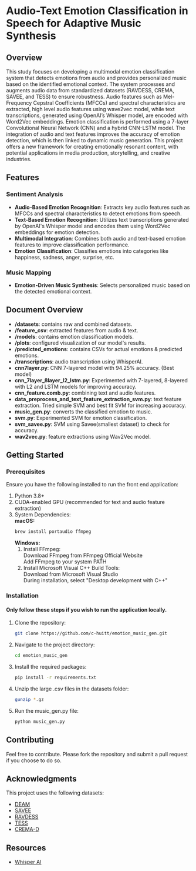 # Audio-Text Emotion Classification in Speech for Adaptive Music Synthesis

## Overview
This study focuses on developing a multimodal emotion classification system that detects emotions from audio and provides personalized music based on the identified emotional context. The system processes and augments audio data from standardized datasets (RAVDESS, CREMA, SAVEE, and TESS) to ensure robustness. Audio features such as Mel-Frequency Cepstral Coefficients (MFCCs) and spectral characteristics are extracted, high level audio features using wave2vec model, while text transcriptions, generated using OpenAI’s Whisper model, are encoded with Word2Vec embeddings. Emotion classification is performed using a 7-layer Convolutional Neural Network (CNN) and a hybrid CNN-LSTM model. The integration of audio and text features improves the accuracy of emotion detection, which is then linked to dynamic music generation. This project offers a new framework for creating emotionally resonant content, with potential applications in media production, storytelling, and creative industries.

## Features

### Sentiment Analysis
- **Audio-Based Emotion Recognition**: Extracts key audio features such as MFCCs and spectral characteristics to detect emotions from speech.
- **Text-Based Emotion Recognition**: Utilizes text transcriptions generated by OpenAI's Whisper model and encodes them using Word2Vec embeddings for emotion detection.
- **Multimodal Integration**: Combines both audio and text-based emotion features to improve classification performance.
- **Emotion Classification**: Classifies emotions into categories like happiness, sadness, anger, surprise, etc.

### Music Mapping
- **Emotion-Driven Music Synthesis**: Selects personalized music based on the detected emotional context.

## Document Overview

- **/datasets**: contains raw and combined datasets.
- **/feature_csv**: extracted features from audio & text. 
- **/models**: contains emotion classification models.
- **/plots**: configured visualization of our model's results.
- **/predicted_emotions**: contains CSVs for actual emotions & predicted emotions.
- **/transcriptions**: audio transcription using WhisperAI.
- **cnn7layer.py**: CNN 7-layered model with 94.25% accuracy. (Best model)
- **cnn_7layer_8layer_l2_lstm.py**: Experimented with 7-layered, 8-layered with L2 and LSTM models for improving accuracy.
- **cnn_feature.comb.py**: combining text and audio features.
- **data_preprocess_and_text_feature_extraction_svm.py**: text feature extraction. Tried simple SVM and best fit SVM for increasing accuracy.
- **music_gen.py**: converts the classified emotion to music.
- **svm.py**: Experimented SVM for emotion classification.
- **svm_savee.py**: SVM using Savee(smallest dataset) to check for accuracy.
- **wav2vec.py**: feature extractions using Wav2Vec model.

## Getting Started

### Prerequisites

Ensure you have the following installed to run the front end application:
1. Python 3.8+
2. CUDA-enabled GPU (recommended for text and audio feature extraction)
3. System Dependencies: \
   **macOS:**
    ```bash
   brew install portaudio ffmpeg
    ```
   **Windows:**
   1. Install FFmpeg: \
      Download FFmpeg from FFmpeg Official Website \
      Add FFmpeg to your system PATH 
   2. Install Microsoft Visual C++ Build Tools: \
      Download from Microsoft Visual Studio \
      During installation, select "Desktop development with C++"

### Installation
#### Only follow these steps if you wish to run the application locally. 

1. Clone the repository:
   ```bash
   git clone https://github.com/c-huitt/emotion_music_gen.git
   ```

2. Navigate to the project directory:
   ```bash
   cd emotion_music_gen
   ```

3. Install the required packages:
   ```bash
   pip install -r requirements.txt
   ```

4. Unzip the large .csv files in the datasets folder:
   ```bash
   gunzip *.gz
   ```

5. Run the music_gen.py file:
   ```bash
   python music_gen.py
   ```

## Contributing

Feel free to contribute. Please fork the repository and submit a pull request if you choose to do so.

## Acknowledgments

This project uses the following datasets:
- [DEAM](https://cvml.unige.ch/databases/DEAM/s) 
- [SAVEE](http://kahlan.eps.surrey.ac.uk/savee/)
- [RAVDESS](https://www.kaggle.com/datasets/uwrfkaggler/ravdess-emotional-speech-audio)
- [TESS](https://utoronto.scholaris.ca/collections/036db644-9790-4ed0-90cc-be1dfb8a4b66)
- [CREMA-D](https://www.kaggle.com/datasets/ejlok1/cremad)

## Resources
- [Whisper AI](https://openai.com/index/whisper/)
